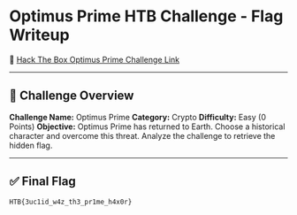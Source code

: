 # Optimus Prime HTB Challenge - Flag Writeup

🔗 [Hack The Box Optimus Prime Challenge Link](https://app.hackthebox.com/challenges/Optimus%2520Prime)

---

## 🎯 Challenge Overview

**Challenge Name:** Optimus Prime
**Category:** Crypto
**Difficulty:** Easy (0 Points)
**Objective:**
Optimus Prime has returned to Earth. Choose a historical character and overcome this threat.
Analyze the challenge to retrieve the hidden flag.

---

## ✅ Final Flag

```
HTB{3uc1id_w4z_th3_pr1me_h4x0r}
```
